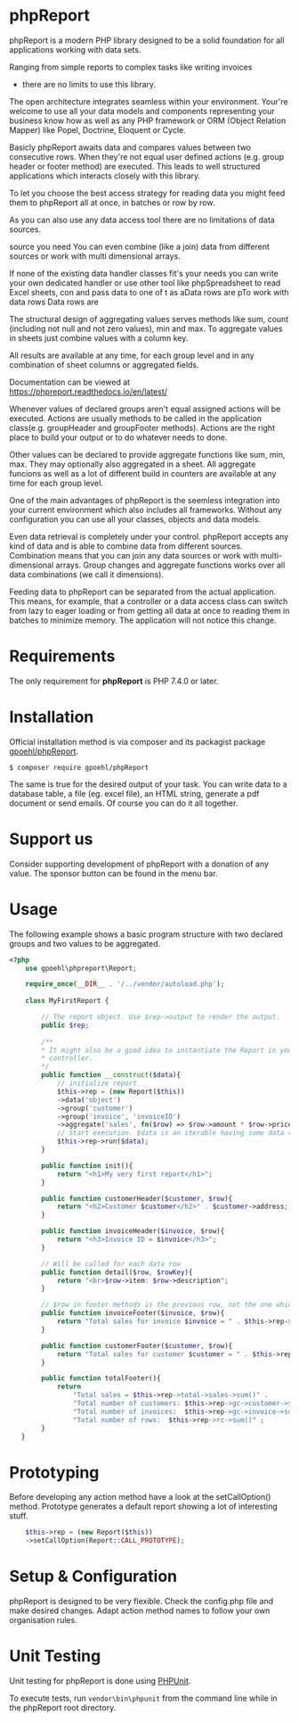 # phpReport

phpReport is a modern PHP library designed to be a solid foundation for all
applications working with data sets. 

Ranging from simple reports to complex tasks like writing invoices
 - there are no limits to use this library. 

The open architecture integrates seamless within your environment. 
Your're welcome to use all your data models and components representing your 
business know how as well as any PHP framework or ORM (Object Relation Mapper)
like Popel, Doctrine, Eloquent or Cycle.

Basicly phpReport awaits data and compares values between two consecutive rows.
When they're not equal user defined actions (e.g. group header or footer method)
are executed. This leads to well structured applications which interacts closely with this library.
 
To let you choose the best access strategy for reading data you might feed them to phpReport
all at once, in batches or row by row.




As you can also use any data access tool there are no limitations of data sources.

source you need 
You can even combine (like a join) data from different sources or work with multi dimensional arrays. 


If none of the existing data handler classes fit's your needs you can write your
own dedicated handler or use other tool like phpSpreadsheet to read Excel sheets,
con
and pass data to one of t as aData rows are pTo work with data rows Data rows are 


 

The structural design of aggregating values serves methods like sum, count
(including not null and not zero values), min and max. 
To aggregate values in sheets just combine values with a column key. 

All results are available at any time, for each group level and in any combination
of sheet columns or aggregated fields.

 





Documentation can be viewed at https://phpreport.readthedocs.io/en/latest/

Whenever values of declared groups aren't equal 
assigned actions will be executed. Actions are usually methods to be 
called in the application class(e.g. groupHeader and groupFooter methods). Actions
are the right place to build your output or to do whatever needs to done. 

Other values can be declared to provide aggregate functions like sum, min, max. They
may optionally also aggregated in a sheet. All aggregate funcions as well as a 
lot of different build in counters are available at any time for each group level. 

One of the main advantages of phpReport is the seemless integration into your current
environment which also includes all frameworks. Without any configuration you can
use all your classes, objects and data models. 

Even data retrieval is completely under your control. phpReport accepts any
kind of data and is able to combine data from different sources. Combination means 
that you can join any data sources or work with multi-dimensional arrays. Group changes
and aggregate functions works over all data combinations (we call it dimensions).

Feeding data to phpReport can be separated from the actual application. This means, for example, 
that a controller or a data access class can switch from lazy to eager loading 
or from getting all data at once to reading them in batches to minimize memory. 
The application will not notice this change.  

Requirements
============

The only requirement for **phpReport** is PHP 7.4.0 or later. 

Installation
============

Official installation method is via composer and its packagist package [gpoehl/phpReport](https://packagist.org/packages/gpoehl/phpReport).

```
$ composer require gpoehl/phpReport
```


The same is true for the desired output of your task. You can write data to a database table, a file (eg. excel file), an HTML string, generate a pdf document or send emails. Of course you can do it all together.  


Support us
==========

Consider supporting development of phpReport with a donation of any value. The
sponsor button can be found in the menu bar. 

Usage
=====

The following example shows a basic program structure with two declared groups
and two values to be aggregated.

```php
<?php
    use gpoehl\phpreport\Report;

    require_once(__DIR__ . '/../vendor/autoload.php');
   
    class MyFirstReport {

        // The report object. Use $rep->output to render the output. 
        public $rep;
        
        /**
        * It might also be a good idea to instantiate the Report in your
        * controller.
        */
        public function __construct($data){
            // initialize report
            $this->rep = (new Report($this)) 
            ->data('object')
            ->group('customer')         
            ->group('invoice', 'invoiceID')
            ->aggregate('sales', fn($row) => $row->amount * $row->price);
            // Start execution. $data is an iterable having some data rows
            $this->rep->run($data);
        }

        public function init(){
            return "<h1>My very first report</h1>";
        } 

        public function customerHeader($customer, $row){
            return "<h2>Customer $customer</h2>" . $customer->address;
        } 

        public function invoiceHeader($invoice, $row){
            return "<h3>Invoice ID = $invoice</h3>";
        } 

        // Will be called for each data row
        public function detail($row, $rowKey){
            return "<br>$row->item: $row->description";
        } 

        // $row in footer methods is the previous row, not the one which triggered the group change.
        public function invoiceFooter($invoice, $row){
            return "Total sales for invoice $invoice = " . $this->rep->total->sales->sum();
        } 

        public function customerFooter($customer, $row){
            return "Total sales for customer $customer = " . $this->rep->total->sales->sum();
        }

        public function totalFooter(){
            return 
                "Total sales = $this->rep->total->sales->sum()" .
                "Total number of customers: $this->rep->gc->customer->sum()" .
                "Total number of invoices:  $this->rep->gc->invoice->sum()" .
                "Total number of rows:  $this->rep->rc->sum()" ;
        } 
   }
```

Prototyping
===========
Before developing any action method have a look at the setCallOption() method. Prototype
generates a default report showing a lot of interesting stuff. 


```php
    $this->rep = (new Report($this))
    ->setCallOption(Report::CALL_PROTOTYPE);
```


Setup & Configuration
=====================

phpReport is designed to be very flexible. Check the config.php file and make
desired changes. Adapt action method names to follow your own organisation rules. 


Unit Testing
============

Unit testing for phpReport is done using [PHPUnit](https://phpunit.de/).

To execute tests, run `vendor\bin\phpunit` from the command line while in the phpReport root directory.